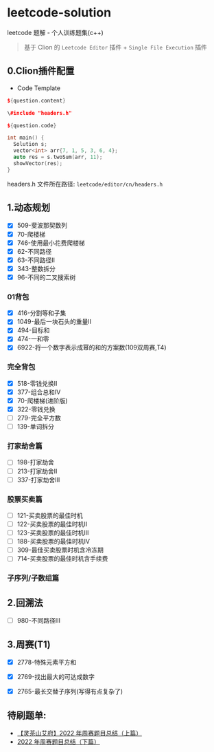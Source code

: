# leetcode-solution
leetcode 题解 - 个人训练题集(c++)

> 基于 Clion 的 `Leetcode Editor` 插件 + `Single File Execution` 插件

## 0.Clion插件配置

- Code Template
```c++
${question.content}

\#include "headers.h"

${question.code}

int main() {
  Solution s;
  vector<int> arr{7, 1, 5, 3, 6, 4};
  auto res = s.twoSum(arr, 11);
  showVector(res);
}
```

headers.h 文件所在路径: `leetcode/editor/cn/headers.h`

## 1.动态规划
- [x] 509-斐波那契数列
- [x] 70-爬楼梯
- [x] 746-使用最小花费爬楼梯
- [x] 62-不同路径
- [x] 63-不同路径II
- [x] 343-整数拆分
- [x] 96-不同的二叉搜索树

### 01背包
- [x] 416-分割等和子集
- [x] 1049-最后一块石头的重量II
- [x] 494-目标和
- [x] 474-一和零
- [x] 6922-将一个数字表示成幂的和的方案数(109双周赛,T4)

### 完全背包
- [x] 518-零钱兑换II
- [x] 377-组合总和Ⅳ
- [x] 70-爬楼梯(进阶版)
- [x] 322-零钱兑换
- [ ] 279-完全平方数
- [ ] 139-单词拆分

### 打家劫舍篇
- [ ] 198-打家劫舍
- [ ] 213-打家劫舍II
- [ ] 337-打家劫舍III

### 股票买卖篇
- [ ] 121-买卖股票的最佳时机
- [ ] 122-买卖股票的最佳时机II
- [ ] 123-买卖股票的最佳时机III
- [ ] 188-买卖股票的最佳时机IV
- [ ] 309-最佳买卖股票时机含冷冻期
- [ ] 714-买卖股票的最佳时机含手续费

### 子序列/子数组篇


## 2.回溯法
- [ ] 980-不同路径III


## 3.周赛(T1)
- [x] 2778-特殊元素平方和
- [x] 2769-找出最大的可达成数字
- [x] 2765-最长交替子序列(写得有点复杂了)


## 待刷题单:
- [【灵茶山艾府】2022 年周赛题目总结（上篇）](https://leetcode.cn/circle/discuss/G0n5iY/%20%E4%BD%9C%E8%80%85%EF%BC%9A%E7%81%B5%E8%8C%B6%E5%B1%B1%E8%89%BE%E5%BA%9C%20https://www.bilibili.com/read/cv17607968?spm_id_from=333.999.0.0%20%E5%87%BA%E5%A4%84%EF%BC%9Abilibili)
- [2022 年周赛题目总结（下篇）](https://leetcode.cn/circle/discuss/WR1MJP/%20%E4%BD%9C%E8%80%85%EF%BC%9A%E7%81%B5%E8%8C%B6%E5%B1%B1%E8%89%BE%E5%BA%9C%20https://www.bilibili.com/read/cv20923021?spm_id_from=333.999.0.0%20%E5%87%BA%E5%A4%84%EF%BC%9Abilibili)
